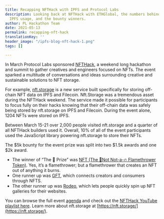 ```yaml
---
title: Recapping NFTHack with IPFS and Protocol Labs
description: Looking back at NFTHack with ETHGlobal, the numbers behind the weekend’s
  IPFS usage, and the bounty winners.
author: PL Hackathon Team
date: 2021-05-13
permalink: recapping-nft-hack
translationKey: ''
header_image: "/ipfs-blog-nft-hack-1.png"
tags: []

---
```

In March Protocol Labs sponsored [NFTHack](https://nfthack.ethglobal.co/), a weekend long hackathon and summit to gather creatives and engineers focused on NFTs. The event sparked a multitude of conversations and ideas surrounding creative and sustainable solutions to NFT storage.

For example, [nft.storage](http://nft.storage/) is a new service built specifically for storing off-chain NFT data on IPFS and Filecoin. Nft.Storage was a tremendous asset during the NFTHack weekend. The service made it possible for participants to focus fully on their hacks knowing that their off-chain data was safely being stored by nft.storage on IPFS and Filecoin. During the event alone, 1204 NFTs were stored on IPFS.

Between March 15-21 over 2,000 people visited nft.storage and a quarter of all NFTHack builders used it. Overall, 10% of all of the event participants used the JavaScript library powering nft.storage to store their NFTs.

The $5k bounty for the event prize was split into two $1.5k awards and one $2k award.

* The winner of “The 🤯 Prize” was [NFT (The 🚫Not Not-a-🔥 Flamethrower Token)](https://hack.ethglobal.co/showcase/nnft-the-%F0%9F%9A%ABnot-not-a-%F0%9F%94%A5-flamethrower-token-recqk5Rp8OqYkCwqD). Yes, it’s a flamethrower; but a flamethrower that creates an NFT out of anything it burns.
* One runner up was [GFT](https://hack.ethglobal.co/showcase/gft-pronounced-gift-recLgL3xQVu1T0l07), which connects creators and consumers through NFTS.
* The other runner up was [Rodeo](https://hack.ethglobal.co/showcase/rodeo-recCnrDlmB6FWgPss), which lets people quickly spin up NFT galleries for their websites.

You can browse the full event [agenda](https://nfthack.ethglobal.co/) and check out the [NFTHack YouTube playlist here](https://www.youtube.com/playlist?list=PLXzKMXK2aHh50g55xEroWasKorT1YkUKs). Learn more about nft.storage at [https://nft.storage/](https://nft.storage/).